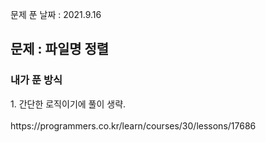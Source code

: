 문제 푼 날짜 : 2021.9.16

<h2>문제 : 파일명 정렬</h2>

<h3>내가 푼 방식</h3>
<div>1. 간단한 로직이기에 풀이 생략.</div>

<br>
https://programmers.co.kr/learn/courses/30/lessons/17686